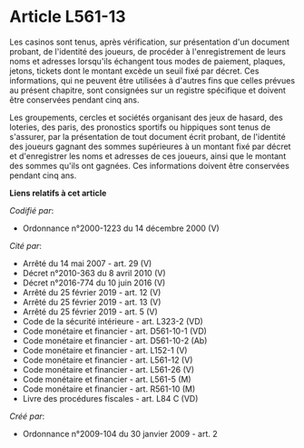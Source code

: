 # Article L561-13

Les casinos sont tenus, après vérification, sur présentation d'un document probant, de l'identité des joueurs, de procéder à
l'enregistrement de leurs noms et adresses lorsqu'ils échangent tous modes de paiement, plaques, jetons, tickets dont le
montant excède un seuil fixé par décret. Ces informations, qui ne peuvent être utilisées à d'autres fins que celles prévues
au présent chapitre, sont consignées sur un registre spécifique et doivent être conservées pendant cinq ans. 

Les groupements, cercles et sociétés organisant des jeux de hasard, des loteries, des paris, des pronostics sportifs ou
hippiques sont tenus de s'assurer, par la présentation de tout document écrit probant, de l'identité des joueurs gagnant des
sommes supérieures à un montant fixé par décret et d'enregistrer les noms et adresses de ces joueurs, ainsi que le montant
des sommes qu'ils ont gagnées. Ces informations doivent être conservées pendant cinq ans.

**Liens relatifs à cet article**

_Codifié par_:

  - Ordonnance n°2000-1223 du 14 décembre 2000 (V)

_Cité par_:

  - Arrêté du 14 mai 2007 - art. 29 (V)
  - Décret n°2010-363 du 8 avril 2010 (V)
  - Décret n°2016-774 du 10 juin 2016 (V)
  - Arrêté du 25 février 2019 - art. 12 (V)
  - Arrêté du 25 février 2019 - art. 13 (V)
  - Arrêté du 25 février 2019 - art. 5 (V)
  - Code de la sécurité intérieure - art. L323-2 (VD)
  - Code monétaire et financier - art. D561-10-1 (VD)
  - Code monétaire et financier - art. D561-10-2 (Ab)
  - Code monétaire et financier - art. L152-1 (V)
  - Code monétaire et financier - art. L561-12 (V)
  - Code monétaire et financier - art. L561-26 (V)
  - Code monétaire et financier - art. L561-5 (M)
  - Code monétaire et financier - art. R561-10 (M)
  - Livre des procédures fiscales - art. L84 C (VD)

_Créé par_:

  - Ordonnance n°2009-104 du 30 janvier 2009 - art. 2
